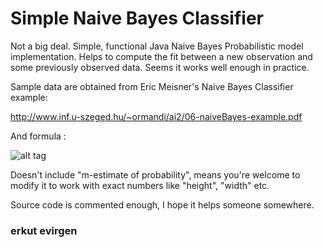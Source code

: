 # Simple Naive Bayes Classifier

Not a big deal. Simple, functional Java Naive Bayes Probabilistic model implementation.
Helps to compute the fit between a new observation and some previously observed data.
Seems it works well enough in practice.

Sample data are obtained from Eric Meisner's Naive Bayes Classifier example: 

http://www.inf.u-szeged.hu/~ormandi/ai2/06-naiveBayes-example.pdf

And formula : 

![alt tag](http://upload.wikimedia.org/math/3/5/e/35e94f179a666c4b5892a11de1b3b29e.png)

Doesn't include "m-estimate of probability", means you're welcome to modify it to work with exact numbers like "height", "width" etc.

Source code is commented enough, I hope it helps someone somewhere.

<h3>erkut evirgen</h3>
